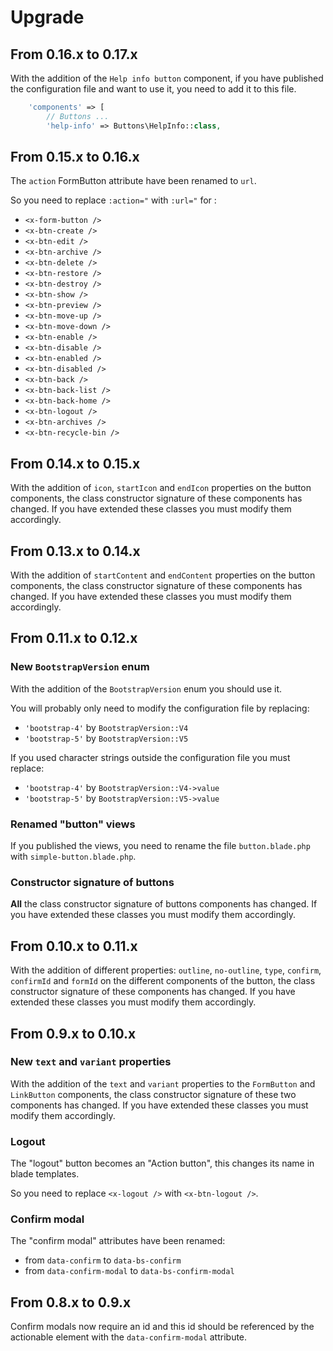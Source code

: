 Upgrade
=======

From 0.16.x to 0.17.x
---------------------

With the addition of the `Help info button` component, if you have published the configuration file and want to use it, you need to add it to this file.

```php
    'components' => [
        // Buttons ...
        'help-info' => Buttons\HelpInfo::class,
```


From 0.15.x to 0.16.x
---------------------

The `action` FormButton attribute have been renamed to `url`.

So you need to replace `:action="` with `:url="` for :

- `<x-form-button />`
- `<x-btn-create />`
- `<x-btn-edit />`
- `<x-btn-archive />`
- `<x-btn-delete />`
- `<x-btn-restore />`
- `<x-btn-destroy />`
- `<x-btn-show />`
- `<x-btn-preview />`
- `<x-btn-move-up />`
- `<x-btn-move-down />`
- `<x-btn-enable />`
- `<x-btn-disable />`
- `<x-btn-enabled />`
- `<x-btn-disabled />`
- `<x-btn-back />`
- `<x-btn-back-list />`
- `<x-btn-back-home />`
- `<x-btn-logout />`
- `<x-btn-archives />`
- `<x-btn-recycle-bin />`


From 0.14.x to 0.15.x
---------------------

With the addition of `icon`, `startIcon` and `endIcon` properties on the button components, the class constructor signature of these components has changed. If you have extended these classes you must modify them accordingly.


From 0.13.x to 0.14.x
---------------------

With the addition of `startContent` and `endContent` properties on the button components, the class constructor signature of these components has changed. If you have extended these classes you must modify them accordingly.


From 0.11.x to 0.12.x
---------------------

### New `BootstrapVersion` enum

With the addition of the `BootstrapVersion` enum you should use it.

You will probably only need to modify the configuration file by replacing:
- `'bootstrap-4'` by `BootstrapVersion::V4`
- `'bootstrap-5'` by `BootstrapVersion::V5`

If you used character strings outside the configuration file you must replace:
- `'bootstrap-4'` by `BootstrapVersion::V4->value`
- `'bootstrap-5'` by `BootstrapVersion::V5->value`

### Renamed "button" views

If you published the views, you need to rename the file `button.blade.php` with `simple-button.blade.php`.

### Constructor signature of buttons

**All** the class constructor signature of buttons components has changed. If you have extended these classes you must modify them accordingly.


From 0.10.x to 0.11.x
---------------------

With the addition of different properties: `outline`, `no-outline`, `type`, `confirm`, `confirmId` and `formId` on the different components of the button, the class constructor signature of these components has changed. If you have extended these classes you must modify them accordingly.


From 0.9.x to 0.10.x
--------------------

### New `text` and `variant` properties

With the addition of the `text` and `variant` properties to the `FormButton` and `LinkButton` components, the class constructor signature of these two components has changed. If you have extended these classes you must modify them accordingly.

### Logout

The "logout" button becomes an "Action button", this changes its name in blade templates.

So you need to replace `<x-logout />` with `<x-btn-logout />`.

### Confirm modal

The "confirm modal" attributes have been renamed:

- from `data-confirm` to `data-bs-confirm`
- from `data-confirm-modal` to `data-bs-confirm-modal`


From 0.8.x to 0.9.x
-------------------

Confirm modals now require an id and this id should be referenced by the actionable element with the `data-confirm-modal` attribute.
